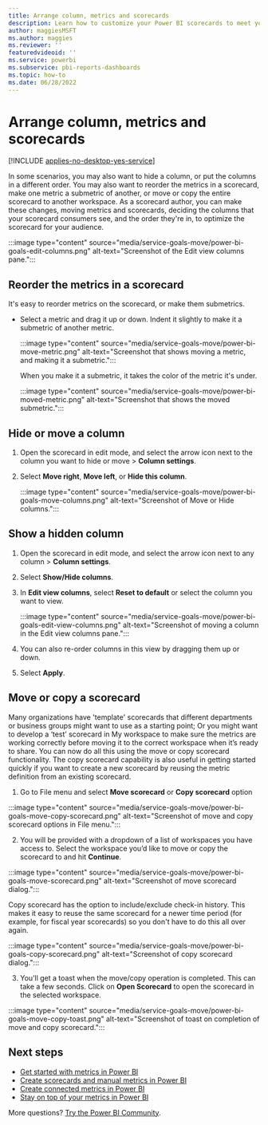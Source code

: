 ```yaml
---
title: Arrange column, metrics and scorecards
description: Learn how to customize your Power BI scorecards to meet your teams' needs.
author: maggiesMSFT
ms.author: maggies
ms.reviewer: ''
featuredvideoid: ''
ms.service: powerbi
ms.subservice: pbi-reports-dashboards
ms.topic: how-to
ms.date: 06/28/2022
---
```

# Arrange column, metrics and scorecards

[!INCLUDE [applies-no-desktop-yes-service](../includes/applies-no-desktop-yes-service.md)]

In some scenarios, you may also want to hide a column, or put the columns in a different order. You may also want to reorder the metrics in a scorecard, make one metric a submetric of another, or move or copy the entire scorecard to another workspace. As a scorecard author, you can make these changes, moving metrics and scorecards, deciding the columns that your scorecard consumers see, and the order they're in, to optimize the scorecard for your audience.

:::image type="content" source="media/service-goals-move/power-bi-goals-edit-columns.png" alt-text="Screenshot of the Edit view columns pane.":::

## Reorder the metrics in a scorecard

It's easy to reorder metrics on the scorecard, or make them submetrics.

- Select a metric and drag it up or down. Indent it slightly to make it a submetric of another metric. 

  :::image type="content" source="media/service-goals-move/power-bi-move-metric.png" alt-text="Screenshot that shows moving a metric, and making it a submetric.":::

  When you make it a submetric, it takes the color of the metric it's under.

  :::image type="content" source="media/service-goals-move/power-bi-moved-metric.png" alt-text="Screenshot that shows the moved submetric.":::

## Hide or move a column

1. Open the scorecard in edit mode, and select the arrow icon next to the column you want to hide or move > **Column settings**.
1. Select **Move right**, **Move left**, or **Hide this column**.

    :::image type="content" source="media/service-goals-move/power-bi-goals-move-columns.png" alt-text="Screenshot of Move or Hide columns.":::

## Show a hidden column

1. Open the scorecard in edit mode, and select the arrow icon next to any column > **Column settings**.
1. Select **Show/Hide columns**.
1. In **Edit view columns**, select **Reset to default** or select the column you want to view. 

    :::image type="content" source="media/service-goals-move/power-bi-goals-edit-view-columns.png" alt-text="Screenshot of moving a column in the Edit view columns pane.":::

1. You can also re-order columns in this view by dragging them up or down.
1. Select **Apply**.

## Move or copy a scorecard

Many organizations have 'template' scorecards that different departments or business groups might want to use as a starting point; Or you might want to develop a ‘test’ scorecard in My workspace to make sure the metrics are working correctly before moving it to the correct workspace when it’s ready to share. You can now do all this using the move or copy scorecard functionality. The copy scorecard capability is also useful in getting started quickly if you want to create a new scorecard by reusing the metric definition from an existing scorecard.

1. Go to File menu and select **Move scorecard** or **Copy scorecard** option

:::image type="content" source="media/service-goals-move/power-bi-goals-move-copy-scorecard.png" alt-text="Screenshot of move and copy scorecard options in File menu.":::
    
2. You will be provided with a dropdown of a list of workspaces you have access to. Select the workspace you’d like to move or copy the scorecard to and hit **Continue**.

 :::image type="content" source="media/service-goals-move/power-bi-goals-move-scorecard.png" alt-text="Screenshot of move scorecard dialog.":::
     
 Copy scorecard has the option to include/exclude check-in history. This makes it easy to reuse the same scorecard for a newer time period (for example, for fiscal year scorecards) so you don't have to do this all over again. 
     
 :::image type="content" source="media/service-goals-move/power-bi-goals-copy-scorecard.png" alt-text="Screenshot of copy scorecard dialog.":::
       
 3. You’ll get a toast when the move/copy operation is completed. This can take a few seconds. Click on **Open Scorecard** to open the scorecard in the selected workspace.
 
 :::image type="content" source="media/service-goals-move/power-bi-goals-move-copy-toast.png" alt-text="Screenshot of toast on completion of move and copy scorecard.":::
     
     
## Next steps

- [Get started with metrics in Power BI](service-goals-introduction.md)
- [Create scorecards and manual metrics in Power BI](service-goals-create.md)
- [Create connected metrics in Power BI](service-goals-create-connected.md)
- [Stay on top of your metrics in Power BI](service-goals-check-in.md)

More questions? [Try the Power BI Community](https://community.powerbi.com/).
